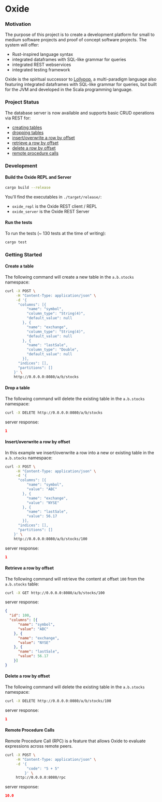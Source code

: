 Oxide 
=====

### Motivation

The purpose of this project is to create a development platform for small to medium software projects
and proof of concept software projects. The system will offer:
* Rust-inspired language syntax
* integrated dataframes with SQL-like grammar for queries
* integrated REST webservices
* integrated testing framework

Oxide is the spiritual successor to [Lollypop](https://github.com/ldaniels528/lollypop), a multi-paradigm language also
featuring integrated dataframes with SQL-like grammar for queries, but built for the JVM and 
developed in the Scala programming language.

### Project Status

The database server is now available and supports basic CRUD operations via REST for:
* <a href="#create_table">creating tables</a>
* <a href="#drop_table">dropping tables</a>
* <a href="#overwrite_row">insert/overwrite a row by offset</a>
* <a href="#read_row">retrieve a row by offset</a>
* <a href="#delete_row">delete a row by offset</a>
* <a href="#rpc">remote procedure calls</a>

### Development

#### Build the Oxide REPL and Server

```bash
cargo build --release
```

You'll find the executables in `./target/release/`:
* `oxide_repl` is the Oxide REST client / REPL
* `oxide_server` is the Oxide REST Server

#### Run the tests

To run the tests (~ 130 tests at the time of writing):

```bash
cargo test
```

### Getting Started

<a name="create_table"></a>
#### Create a table

The following command will create a new table in the `a.b.stocks` namespace:

```bash
curl -X POST \
     -H "Content-Type: application/json" \
     -d '{
      "columns": [{
          "name": "symbol",
          "column_type": "String(4)",
          "default_value": null
        }, {
          "name": "exchange",
          "column_type": "String(4)",
          "default_value": null
        }, {
          "name": "lastSale",
          "column_type": "Double",
          "default_value": null
        }],
      "indices": [],
      "partitions": []
    }' \
    http://0.0.0.0:8080/a/b/stocks
```

<a name="drop_table"></a>
#### Drop a table

The following command will delete the existing table in the `a.b.stocks` namespace:

```bash
curl -X DELETE http://0.0.0.0:8080/a/b/stocks
```

server response:

```json
1
```

<a name="overwrite_row"></a>
#### Insert/overwrite a row by offset

In this example we insert/overwrite a row into a new or existing table in the `a.b.stocks` namespace:

```bash
curl -X POST \
     -H "Content-Type: application/json" \
     -d '{
      "columns": [{
          "name": "symbol",
          "value": "ABC"
        }, {
          "name": "exchange",
          "value": "NYSE"
        }, {
          "name": "lastSale",
          "value": 56.17
        }],
      "indices": [],
      "partitions": []
    }' \
    http://0.0.0.0:8080/a/b/stocks/100
```

server response:

```json
1
```

<a name="read_row"></a>
#### Retrieve a row by offset

The following command will retrieve the content at offset `100` from the `a.b.stocks` table:

```bash
curl -X GET http://0.0.0.0:8080/a/b/stocks/100
```

server response:

```json
{
  "id": 100,
  "columns": [{
      "name": "symbol",
      "value": "ABC"
    }, {
      "name": "exchange",
      "value": "NYSE"
    }, {
      "name": "lastSale",
      "value": 56.17
    }]
}
```

<a name="delete_row"></a>
#### Delete a row by offset

The following command will delete the existing table in the `a.b.stocks` namespace:

```bash
curl -X DELETE http://0.0.0.0:8080/a/b/stocks/100
```

server response:

```json
1
```

<a name="rpc"></a>
#### Remote Procedure Calls

Remote Procedure Call (RPC) is a feature that allows Oxide to evaluate expressions across
remote peers.

```bash
curl -X POST \
     -H "Content-Type: application/json" \
     -d '{
          "code": "5 + 5"
         }' \
     http://0.0.0.0:8080/rpc
```

server response:

```json
10.0
```

